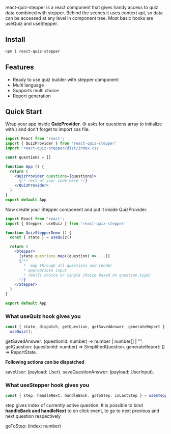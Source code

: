 react-quiz-stepper is a react component that gives handy access to quiz data
combined with stepper. Behind the scenes it uses context api, so data can be accessed
at any level in component tree. Most basic hooks are useQuiz and useStepper.

## Install

```sh
npm i react-quiz-stepper
```

## Features

<ul>
<li>Ready to use quiz builder with stepper component</li>
<li>Multi language</li>
<li>Supports multi choice</li>
<li>Report generation</li>
</ul>

## Quick Start

Wrap your app inside **QuizProvider**. (It asks for questions array to initialize with.)
and don't forget to import css file.

```jsx
import React from 'react';
import { QuizProvider } from 'react-quiz-stepper'
import 'react-quiz-stepper/dist/index.css

const questions = []

function App () {
  return (
    <QuizProvider questions={questions}>
      {/* rest of your code here */}
    </QuizProvider>
  )
}
export default App
```

Now create your Stepper component and put it inside QuizProvider.

```jsx
import React from 'react';
import { Stepper, useQuiz } from 'react-quiz-stepper'

function QuizStepperDemo () {
  const { state } = useQuiz()

  return (
    <Stepper>
      {state.questions.map((question) => ...)}
      {/**
        *  map through all questions and render
        * appropriate input
        * (multi choice or single choice based on question.type)
      */}
    </Stepper>
  )
}

export default App
```

### What useQuiz hook gives you

```js
const { state, dispatch, getQuestion, getSavedAnswer, generateReport } =
  useQuiz();
```

getSavedAnswer: (questionId: number) => number | number[] | "".
getQuestion: (questionId: number) => SimplifiedQuestion.
generateReport: () => ReportState.

**Following actions can be dispatched**

saveUser: (payload: User).
saveQuestionAnswer: (payload: UserInput).

### What useStepper hook gives you

```js
const { step, handleNext, handleBack, goToStep, isLastStep } = useStepper();
```

step gives index of currently active question.
It is possible to bind **handleBack and handleNext** to on click event, to go to next previous and next question respectively

goToStep: (index: number)
